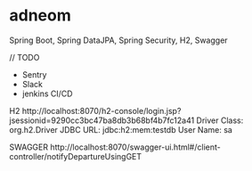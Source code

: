 # adneom

Spring Boot, Spring DataJPA, Spring Security, H2, Swagger




// TODO 
- Sentry
- Slack
- jenkins CI/CD

H2
http://localhost:8070/h2-console/login.jsp?jsessionid=9290cc3bc47ba8db3b68bf4b7fc12a41
Driver Class: org.h2.Driver
JDBC URL: jdbc:h2:mem:testdb
User Name: sa

SWAGGER
http://localhost:8070/swagger-ui.html#/client-controller/notifyDepartureUsingGET


